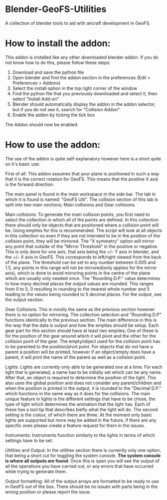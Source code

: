 # Blender-GeoFS-Utilities
A collection of blender tools to aid with aircraft development in GeoFS.

# How to install the addon:
This addon is installed like any other downloaded blender addon. If you do not know how to do this, please follow these steps:
1) Download and save the python file
2) Open blender and find the addon section in the preferences (Edit > Preferences > Addons)
3) Select the install option in the top right corner of the window
4) Find the python file that you previously downloaded and select it, then select "Install Add-on"
5) Blender should automatically display the addon in the addon selector, but if you do not see it, search for "Collision Addon"
6) Enable the addon by ticking the tick box

The Addon should now be enabled.

# How to use the addon:
The use of the addon is quite self-explanatory however here is a short quite on it's basic use:

First of all: This addon assumes that your plane is positioned in such a way that it is the correct rotation for GeoFS. This means that the positive X axis is the forward direction.

The main panel is found in the main workspace in the side bar. The tab in which it is found is named: "GeoFS Util".
The collision section of this tab is split into two main sections; Main collisions and Gear collisions.

Main collisions:
To generate the main collision points, you first need to select the collection in which all of the points are defined. In this collection there should only be objects that are positioned where a collision point will be. Using empties for this is recommended. The script will look at all objects in this collection so even if they are not intended to be in the position of the collision point, they will be mirrored.
The "X symmetry" option will mirror any point that outside of the "Mirror Threshold" in the positive or negative. This is only done for one axis, that axis being the =/- Y axis in blender, and the +/- X axis in GeoFS. This corresponds to left/right viewed from the back of the plane. The threshold can be set to any number between 0.005 and 1.5, any points in this range will not be mirrored(only applies for the mirror axis), which is done to avoid mirroring points in the centre of the plane which are usually only needed once. 
  The "Rounding D.P." value determines to how many decimal places the output values are rounded. This ranges from 0 to 5, 0 resulting in rounding to the nearest whole number and 5 leading to the values being rounded to 5 decimal places. For the output, see the output section.

Gear Collisions:
This is mostly the same as the previous section however there is no option for mirroring. The collection selection and "Rounding D.P" functions identically to the previous section. The main difference in this is the way that the data is output and how the empties should be setup. Each gear part for this section should have at least two empties; One of these is for the position of the gear around which it will pivot and the other for the collision point of the gear. The empty/object used for the collision point has to be parented to the position/pivot point. For objects that do not have a parent a position will be printed, however if an object/empty does have a parent, it will print the name of the parent as well as a collision point.

Lights:
Lights are currently only able to be generated one at a time. For each light that is generated, a name has to be initially set which can be any name. After that, an object is required to determine the position of the light. This also uses the global position and does not consider any parent/children and when the position is printed in the output, it is rounded to the "Decimal D.P." which functions in the same way as it does for the collisions. The main unique feature in lights is the different settings that have to be chose, the type of light which determines the animation that the light has. Each of these has a tool tip that describes biefly what the light will do. The second setting is the colour, of which there are three. At the moment only basic lights are supported but more may be added in the future, if there are any specific ones please create a feature request for them in the issues.

Instruments:
Instruments function similarly to the lights in terms of which settings have to be set. 

Utilities and Output:
In the utilities section there is currently only one option, that being a short cut for toggling the system console.
**The system console is where all outputs are found**.
Once this is open you will see the output of all the operations you have carried out, or any errors that have occurred while trying to generate them.

Output formatting:
All of the output arrays are formatted to be ready to use in GeoFS out of the box. There should be no issues with parts being in the wrong position or please report the issue.

